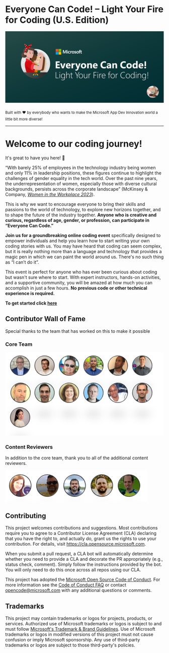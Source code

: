 # Everyone Can Code! – Light Your Fire for Coding (U.S. Edition)

![FemaleTechGenLogo](./content-images/MSFT_EveryoneCanCode_Banner.png)

  <p>
    <sub>Built with ❤ by everybody who wants to make the Microsoft App Dev Innovation world a little bit more diverse! </sub>
  </p>

</div>

<hr>



# Welcome to our coding journey!

It's great to have you here! 🎉

“With barely 25% of employees in the technology industry being women and only 11% in leadership positions, these figures continue to highlight the challenges of gender equality in the tech world. Over the past nine years, the underrepresentation of women, especially those with diverse cultural backgrounds, persists across the corporate landscape” (McKinsey & Company, [_Women in the Workplace 2023_](https://www.mckinsey.com/featured-insights/diversity-and-inclusion/women-in-the-workplace)).


This is why we want to encourage everyone to bring their skills and passions to the world of technology, to explore new horizons together, and to shape the future of the industry together. **Anyone who is creative and curious, regardless of age, gender, or profession, can participate in “Everyone Can Code.”**

**Join us for a groundbreaking online coding event** specifically designed to empower individuals and help you learn how to start writing your own coding stories with us.  You may have heard that coding can seem complex, but it is really nothing more than a language and technology that provides a magic pen in which we can paint the world around us. There's no such thing as “I can’t do it”.

This event is perfect for anyone who has ever been curious about coding but wasn't sure where to start. With expert instructors, hands-on activities, and a supportive community, you will be amazed at how much you can accomplish in just a few hours. **No previous code or other technical experience is required.**

**To get started click [here](./Track_1_ToDo_App/README.md)**

## Contributor Wall of Fame
Special thanks to the team that has worked on this to make it possible

### Core Team
![core_team](./content-images/everyone-can-code-core-team.png)

### Content Reviewers
In addition to the core team, thank you to all of the additional content reviewers.

![content-reviewers](./content-images/everyone-can-code-content-reviewers.png)

## Contributing

This project welcomes contributions and suggestions.  Most contributions require you to agree to a
Contributor License Agreement (CLA) declaring that you have the right to, and actually do, grant us
the rights to use your contribution. For details, visit https://cla.opensource.microsoft.com.

When you submit a pull request, a CLA bot will automatically determine whether you need to provide
a CLA and decorate the PR appropriately (e.g., status check, comment). Simply follow the instructions
provided by the bot. You will only need to do this once across all repos using our CLA.

This project has adopted the [Microsoft Open Source Code of Conduct](https://opensource.microsoft.com/codeofconduct/).
For more information see the [Code of Conduct FAQ](https://opensource.microsoft.com/codeofconduct/faq/) or
contact [opencode@microsoft.com](mailto:opencode@microsoft.com) with any additional questions or comments.

## Trademarks

This project may contain trademarks or logos for projects, products, or services. Authorized use of Microsoft 
trademarks or logos is subject to and must follow 
[Microsoft's Trademark & Brand Guidelines](https://www.microsoft.com/en-us/legal/intellectualproperty/trademarks/usage/general).
Use of Microsoft trademarks or logos in modified versions of this project must not cause confusion or imply Microsoft sponsorship.
Any use of third-party trademarks or logos are subject to those third-party's policies.
